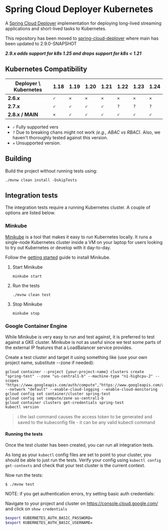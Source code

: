 # Spring Cloud Deployer Kubernetes
A [Spring Cloud Deployer](https://github.com/spring-cloud/spring-cloud-deployer) implementation for deploying long-lived streaming applications and short-lived tasks to Kubernetes.

This repository has been moved to [spring-cloud-deployer](https://github.com/spring-cloud/spring-cloud-deployer) where main has been updated to 2.9.0-SNAPSHOT

_**2.9.x adds support for k8s 1.25 and drops support for k8s < 1.21**_

## Kubernetes Compatibility

| Deployer \ Kubernetes | 1.18 | 1.19 | 1.20 | 1.21 | 1.22 | 1.23 | 1.24 |
|-----------------------|------|------|------|------|------|------|------|
| **2.6.x**             | `✓`  | `✕`  | `✕`  | `✕`  | `✕`  | `✕`  | `✕`  |
| **2.7.x**             | `✓`  | `✓`  | `✓`  | `✓`  | `?`  | `?`  | `?`  |
| **2.8.x / MAIN**      | `✕`  | `✓`  | `✓`  | `✓`  | `✓`  | `✓`  | `✓`  |

- `✓` Fully supported vers
- `?` Due to breaking chans might not work _(e.g., ABAC vs RBAC)_. Also, we haven't thoroughly tested against this version.
- `✕` Unsupported version.

## Building

Build the project without running tests using:

```
./mvnw clean install -DskipTests
```

## Integration tests

The integration tests require a running Kubernetes cluster. A couple of options are listed below.

### Minkube
[Minikube](https://github.com/kubernetes/minikube) is a tool that makes it easy to run Kubernetes locally. It runs a single-node Kubernetes cluster inside a VM on your laptop for users looking to try out Kubernetes or develop with it day-to-day. 

Follow the [getting started](https://minikube.sigs.k8s.io/docs/start/) guide to install Minikube.

1. Start Minikube
   ```shell
   minkube start
   ```
2. Run the tests
   ```shell
   ./mvnw clean test
   ```
3. Stop Minikube
   ```shell
   minkube stop
   ```


### Google Container Engine
While Minikube is very easy to run and test against, it is preferred to test against a GKE cluster. Minikube is not as useful since we test some parts of the external IP features that a LoadBalancer service provides.

Create a test cluster and target it using something like (use your own project name, substitute --zone if needed):

```
gcloud container --project {your-project-name} clusters create "spring-test" --zone "us-central1-b" --machine-type "n1-highcpu-2" --scopes "https://www.googleapis.com/auth/compute","https://www.googleapis.com/auth/devstorage.read_only","https://www.googleapis.com/auth/logging.write" --network "default" --enable-cloud-logging --enable-cloud-monitoring
gcloud config set container/cluster spring-test
gcloud config set compute/zone us-central1-b
gcloud container clusters get-credentials spring-test
kubectl version
```
> :information_source: the last command causes the access token to be generated and saved to the kubeconfig file - it can be any valid kubectl command

#### Running the tests

Once the test cluster has been created, you can run all integration tests.

As long as your `kubectl` config files are set to point to your cluster, you should be able to just run the tests. Verify your config using `kubectl config get-contexts` and check that your test cluster is the current context.

Now run the tests:

```
$ ./mvnw test
```

NOTE: if you get authentication errors, try setting basic auth credentials:

Navigate to your project and cluster on https://console.cloud.google.com/  and click on `show credentials`

```bash
$export KUBERNETES_AUTH_BASIC_PASSWORD=
$export KUBERNETES_AUTH_BASIC_USERNAME=
```


